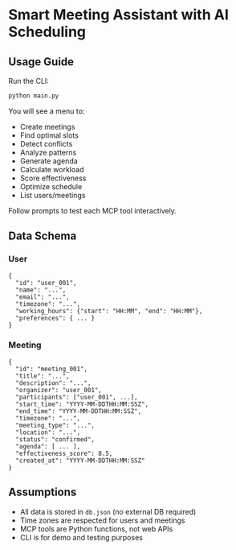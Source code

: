 # Smart Meeting Assistant with AI Scheduling

## Usage Guide

Run the CLI:

```bash
python main.py
```

You will see a menu to:
- Create meetings
- Find optimal slots
- Detect conflicts
- Analyze patterns
- Generate agenda
- Calculate workload
- Score effectiveness
- Optimize schedule
- List users/meetings

Follow prompts to test each MCP tool interactively.

## Data Schema

### User
```
{
  "id": "user_001",
  "name": "...",
  "email": "...",
  "timezone": "...",
  "working_hours": {"start": "HH:MM", "end": "HH:MM"},
  "preferences": { ... }
}
```

### Meeting
```
{
  "id": "meeting_001",
  "title": "...",
  "description": "...",
  "organizer": "user_001",
  "participants": ["user_001", ...],
  "start_time": "YYYY-MM-DDTHH:MM:SSZ",
  "end_time": "YYYY-MM-DDTHH:MM:SSZ",
  "timezone": "...",
  "meeting_type": "...",
  "location": "...",
  "status": "confirmed",
  "agenda": [ ... ],
  "effectiveness_score": 8.5,
  "created_at": "YYYY-MM-DDTHH:MM:SSZ"
}
```

## Assumptions
- All data is stored in `db.json` (no external DB required)
- Time zones are respected for users and meetings
- MCP tools are Python functions, not web APIs
- CLI is for demo and testing purposes